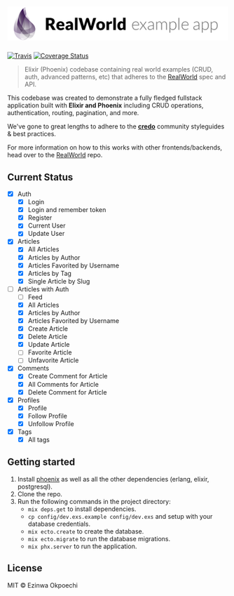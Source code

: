 # ![RealWorld Example App](logo.png)
[![Travis](https://travis-ci.org/lbighetti/elixir-phoenix-realworld.svg)](https://travis-ci.org/lbighetti/elixir-phoenix-realworld)
[![Coverage Status](https://coveralls.io/repos/github/lbighetti/elixir-phoenix-realworld/badge.svg)](https://coveralls.io/github/lbighetti/elixir-phoenix-realworld)

> Elixir (Phoenix) codebase containing real world examples (CRUD, auth, advanced patterns, etc) that adheres to the [RealWorld](https://github.com/gothinkster/realworld-example-apps) spec and API.


This codebase was created to demonstrate a fully fledged fullstack application built with **Elixir and Phoenix** including CRUD operations, authentication, routing, pagination, and more.

We've gone to great lengths to adhere to the **[credo](https://github.com/rrrene/credo)** community styleguides & best practices.

For more information on how to this works with other frontends/backends, head over to the [RealWorld](https://github.com/gothinkster/realworld) repo.

## Current Status

- [x] Auth
  - [x] Login
  - [x] Login and remember token
  - [x] Register
  - [x] Current User
  - [x] Update User
- [x] Articles
  - [x] All Articles
  - [x] Articles by Author
  - [x] Articles Favorited by Username
  - [x] Articles by Tag
  - [x] Single Article by Slug
- [ ] Articles with Auth
  - [ ] Feed
  - [x] All Articles
  - [x] Articles by Author
  - [x] Articles Favorited by Username
  - [x] Create Article
  - [x] Delete Article
  - [x] Update Article
  - [ ] Favorite Article
  - [ ] Unfavorite Article
- [x] Comments
  - [x] Create Comment for Article
  - [x] All Comments for Article
  - [x] Delete Comment for Article
- [x] Profiles
  - [x] Profile
  - [x] Follow Profile
  - [x] Unfollow Profile
- [x] Tags
  - [x] All tags

## Getting started

1. Install [phoenix](http://www.phoenixframework.org/docs/installation) as well as all the other dependencies (erlang, elixir, postgresql).
1. Clone the repo.
1. Run the following commands in the project directory:
    - `mix deps.get` to install dependencies.
    - `cp config/dev.exs.example config/dev.exs` and setup with your database credentials.
    - `mix ecto.create` to create the database.
    - `mix ecto.migrate` to run the database migrations.
    - `mix phx.server` to run the application.

## License

MIT © Ezinwa Okpoechi
